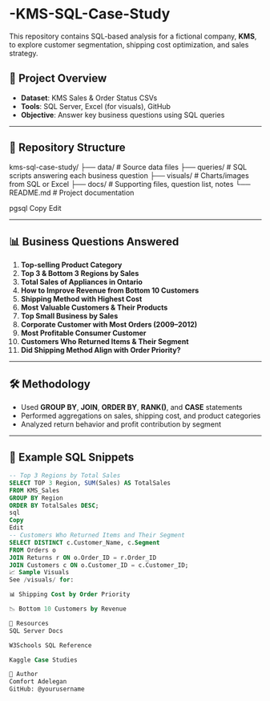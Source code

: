 # -KMS-SQL-Case-Study
This repository contains SQL-based analysis for a fictional company, **KMS**, to explore customer segmentation, shipping cost optimization, and sales strategy.
## 📌 Project Overview

- **Dataset**: KMS Sales & Order Status CSVs
- **Tools**: SQL Server, Excel (for visuals), GitHub
- **Objective**: Answer key business questions using SQL queries

---

## 📂 Repository Structure

kms-sql-case-study/
├── data/ # Source data files
├── queries/ # SQL scripts answering each business question
├── visuals/ # Charts/images from SQL or Excel
├── docs/ # Supporting files, question list, notes
└── README.md # Project documentation

pgsql
Copy
Edit

---

## 📊 Business Questions Answered

1. **Top-selling Product Category**
2. **Top 3 & Bottom 3 Regions by Sales**
3. **Total Sales of Appliances in Ontario**
4. **How to Improve Revenue from Bottom 10 Customers**
5. **Shipping Method with Highest Cost**
6. **Most Valuable Customers & Their Products**
7. **Top Small Business by Sales**
8. **Corporate Customer with Most Orders (2009–2012)**
9. **Most Profitable Consumer Customer**
10. **Customers Who Returned Items & Their Segment**
11. **Did Shipping Method Align with Order Priority?**

---

## 🛠️ Methodology

- Used **GROUP BY**, **JOIN**, **ORDER BY**, **RANK()**, and **CASE** statements
- Performed aggregations on sales, shipping cost, and product categories
- Analyzed return behavior and profit contribution by segment

---

## 📂 Example SQL Snippets

```sql
-- Top 3 Regions by Total Sales
SELECT TOP 3 Region, SUM(Sales) AS TotalSales
FROM KMS_Sales
GROUP BY Region
ORDER BY TotalSales DESC;
sql
Copy
Edit
-- Customers Who Returned Items and Their Segment
SELECT DISTINCT c.Customer_Name, c.Segment
FROM Orders o
JOIN Returns r ON o.Order_ID = r.Order_ID
JOIN Customers c ON o.Customer_ID = c.Customer_ID;
📈 Sample Visuals
See /visuals/ for:

📊 Shipping Cost by Order Priority

📉 Bottom 10 Customers by Revenue

📎 Resources
SQL Server Docs

W3Schools SQL Reference

Kaggle Case Studies

👤 Author
Comfort Adelegan
GitHub: @yourusername
